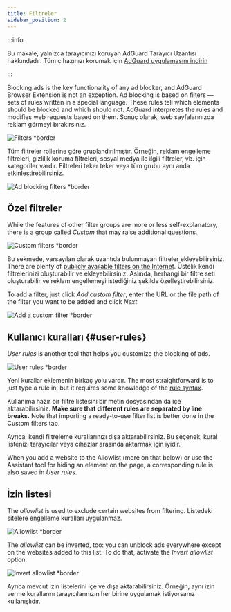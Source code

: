 ```yaml
---
title: Filtreler
sidebar_position: 2
---
```


:::info

Bu makale, yalnızca tarayıcınızı koruyan AdGuard Tarayıcı Uzantısı hakkındadır. Tüm cihazınızı korumak için [AdGuard uygulamasını indirin](https://agrd.io/download-kb-adblock)

:::

Blocking ads is the key functionality of any ad blocker, and AdGuard Browser Extension is not an exception. Ad blocking is based on filters — sets of rules written in a special language. These rules tell which elements should be blocked and which should not. AdGuard interpretes the rules and modifies web requests based on them. Sonuç olarak, web sayfalarınızda reklam görmeyi bırakırsınız.

![Filters \*border](https://cdn.adtidy.org/content/Kb/ad_blocker/browser_extension/ad_blocker_browser_extension_filters.png)

Tüm filtreler rollerine göre gruplandırılmıştır. Örneğin, reklam engelleme filtreleri, gizlilik koruma filtreleri, sosyal medya ile ilgili filtreler, vb. için kategoriler vardır. Filtreleri teker teker veya tüm grubu aynı anda etkinleştirebilirsiniz.

![Ad blocking filters \*border](https://cdn.adtidy.org/content/Kb/ad_blocker/browser_extension/ad_blocker_browser_extension_filters1.png)

## Özel filtreler

While the features of other filter groups are more or less self-explanatory, there is a group called _Custom_ that may raise additional questions.

![Custom filters \*border](https://cdn.adtidy.org/content/Kb/ad_blocker/browser_extension/ad_blocker_browser_extension_custom_filters.png)

Bu sekmede, varsayılan olarak uzantıda bulunmayan filtreler ekleyebilirsiniz. There are plenty of [publicly available filters on the Internet](https://filterlists.com). Üstelik kendi filtrelerinizi oluşturabilir ve ekleyebilirsiniz. Aslında, herhangi bir filtre seti oluşturabilir ve reklam engellemeyi istediğiniz şekilde özelleştirebilirsiniz.

To add a filter, just click _Add custom filter_, enter the URL or the file path of the filter you want to be added and click _Next_.

![Add a custom filter \*border](https://cdn.adtidy.org/content/Kb/ad_blocker/browser_extension/ad_blocker_browser_extension_custom_filters1.png)

## Kullanıcı kuralları {#user-rules}

_User rules_ is another tool that helps you customize the blocking of ads.

![User rules \*border](https://cdn.adtidy.org/content/Kb/ad_blocker/browser_extension/ad_blocker_browser_extension_user_rules.png)

Yeni kurallar eklemenin birkaç yolu vardır. The most straightforward is to just type a rule in, but it requires some knowledge of the [rule syntax](/general/ad-filtering/create-own-filters).

Kullanıma hazır bir filtre listesini bir metin dosyasından da içe aktarabilirsiniz. **Make sure that different rules are separated by line breaks.** Note that importing a ready-to-use filter list is better done in the Custom filters tab.

Ayrıca, kendi filtreleme kurallarınızı dışa aktarabilirsiniz. Bu seçenek, kural listenizi tarayıcılar veya cihazlar arasında aktarmak için iyidir.

When you add a website to the Allowlist (more on that below) or use the Assistant tool for hiding an element on the page, a corresponding rule is also saved in _User rules_.

## İzin listesi

The _allowlist_ is used to exclude certain websites from filtering. Listedeki sitelere engelleme kuralları uygulanmaz.

![Allowlist \*border](https://cdn.adtidy.org/content/Kb/ad_blocker/browser_extension/ad_blocker_browser_extension_allowlist.png)

The _allowlist_ can be inverted, too: you can unblock ads everywhere except on the websites added to this list. To do that, activate the _Invert allowlist_ option.

![Invert allowlist \*border](https://cdn.adtidy.org/content/Kb/ad_blocker/browser_extension/ad_blocker_browser_extension_allowlist1.png)

Ayrıca mevcut izin listelerini içe ve dışa aktarabilirsiniz. Örneğin, aynı izin verme kurallarını tarayıcılarınızın her birine uygulamak istiyorsanız kullanışlıdır.
